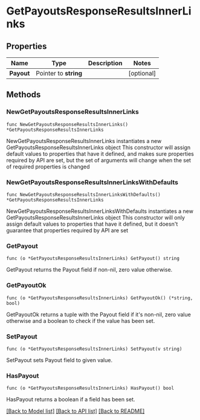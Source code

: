 # GetPayoutsResponseResultsInnerLinks

## Properties

Name | Type | Description | Notes
------------ | ------------- | ------------- | -------------
**Payout** | Pointer to **string** |  | [optional] 

## Methods

### NewGetPayoutsResponseResultsInnerLinks

`func NewGetPayoutsResponseResultsInnerLinks() *GetPayoutsResponseResultsInnerLinks`

NewGetPayoutsResponseResultsInnerLinks instantiates a new GetPayoutsResponseResultsInnerLinks object
This constructor will assign default values to properties that have it defined,
and makes sure properties required by API are set, but the set of arguments
will change when the set of required properties is changed

### NewGetPayoutsResponseResultsInnerLinksWithDefaults

`func NewGetPayoutsResponseResultsInnerLinksWithDefaults() *GetPayoutsResponseResultsInnerLinks`

NewGetPayoutsResponseResultsInnerLinksWithDefaults instantiates a new GetPayoutsResponseResultsInnerLinks object
This constructor will only assign default values to properties that have it defined,
but it doesn't guarantee that properties required by API are set

### GetPayout

`func (o *GetPayoutsResponseResultsInnerLinks) GetPayout() string`

GetPayout returns the Payout field if non-nil, zero value otherwise.

### GetPayoutOk

`func (o *GetPayoutsResponseResultsInnerLinks) GetPayoutOk() (*string, bool)`

GetPayoutOk returns a tuple with the Payout field if it's non-nil, zero value otherwise
and a boolean to check if the value has been set.

### SetPayout

`func (o *GetPayoutsResponseResultsInnerLinks) SetPayout(v string)`

SetPayout sets Payout field to given value.

### HasPayout

`func (o *GetPayoutsResponseResultsInnerLinks) HasPayout() bool`

HasPayout returns a boolean if a field has been set.


[[Back to Model list]](../README.md#documentation-for-models) [[Back to API list]](../README.md#documentation-for-api-endpoints) [[Back to README]](../README.md)


